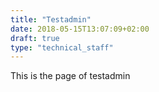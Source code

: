 ```yaml
---
title: "Testadmin"
date: 2018-05-15T13:07:09+02:00
draft: true
type: "technical_staff"
---
```

This is the page of testadmin
